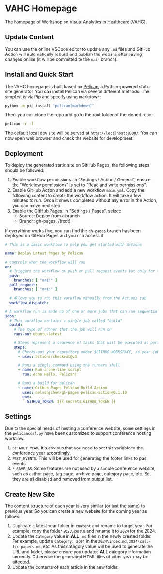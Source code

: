 VAHC Homepage
=============

The homepage of Workshop on Visual Analytics in Healthcare (VAHC).


Update Content
--------------

You can use the online VSCode editor to update any `.md` files and GitHub Action will automatically rebuild and publish the website after saving changes online (it will be committed to the `main` branch).


Install and Quick Start
-----------------------

The VAHC homepage is built based on [Pelican](https://getpelican.com/), a Python-powered static site generator. You can install Pelican via several different methods. The simplest is via Pip and specify using markdown:

```bash
python -m pip install "pelican[markdown]"
```

Then, you can clone the repo and go to the root folder of the cloned repo:

```bash
pelican -r -l
```

The default local dev site will be served at `http://localhost:8000/`.
You can now open web browser and check the website for development.


Deployment
----------

To deploy the generated static site on GitHub Pages, the following steps should be followed:

1. Enable workflow permissions. In "Settings / Action / General", ensure the "Workflow permissions" is set to "Read and write permissions".
2. Enable GitHub Action and add a new workflow `main.yml`. 
   Copy the following content to create the workflow action. 
   It will take a few minutes to run. Once it shows completed without any error in the Action, you can move next step.
3. Enable the GitHub Pages. In "Settings / Pages", select:
    - Source: Deploy from a branch
    - Branch: gh-pages, /(root)

If everything works fine, you can find the `gh-pages` branch has been deployed on GitHub Pages and you can access it.

```yaml
# This is a basic workflow to help you get started with Actions

name: Deploy Latest Pages by Pelican

# Controls when the workflow will run
on:
  # Triggers the workflow on push or pull request events but only for the "main" branch
  push:
    branches: [ "main" ]
  pull_request:
    branches: [ "main" ]

  # Allows you to run this workflow manually from the Actions tab
  workflow_dispatch:

# A workflow run is made up of one or more jobs that can run sequentially or in parallel
jobs:
  # This workflow contains a single job called "build"
  build:
    # The type of runner that the job will run on
    runs-on: ubuntu-latest

    # Steps represent a sequence of tasks that will be executed as part of the job
    steps:
      # Checks-out your repository under $GITHUB_WORKSPACE, so your job can access it
      - uses: actions/checkout@v3

      # Runs a single command using the runners shell
      - name: Run a one-line script
        run: echo Hello, Pelican!
          
      # Runs a build for pelican
      - name: GitHub Pages Pelican Build Action
        uses: nelsonjchen/gh-pages-pelican-action@0.1.10
        env:
          GITHUB_TOKEN: ${{ secrets.GITHUB_TOKEN }}
```


Settings
--------

Due to the special needs of hosting a conference website, some settings in the `pelicanconf.py` have been customized to support conference hosting workflow.

1. `DEFAULT_YEAR`. It's obvious that you need to set this variable to the conference year accordingly.
2. `PAST_EVENTS`. This will be used for generating the footer links to past events.
3. `*_SAVE_AS`. Some features are not used by a simple conference website, such as author page, tag page, archive page, category page, etc. So, they are all disabled and removed from output list.


Create New Site
---------------

The content structure of each year is very similar (or just the same) to previous year. So you can create a new website for the coming year as follows:

1. Duplicate a latest year folder in `content` and rename to target year. For example, copy the folder `2023`, paste and rename it to `2024` for the 2024.
2. Update the `Category` value in **ALL** `.md` files in the newly created folder. For example, update `Category: 2024` in the `2024\index.md`, `2024\call-for-papers.md`, etc. As this category value will be used to generate the URL and folder, please ensure you updated **ALL** category information correctly. Otherwise the generated HTML files of other year may be affected.
3. Update the contents of each article in the new folder.
